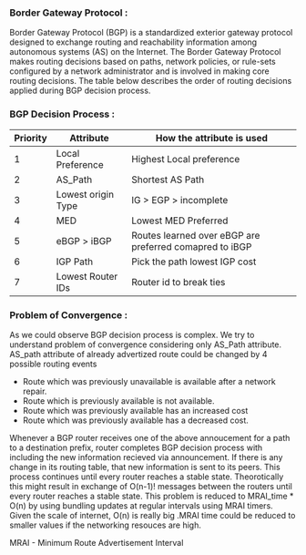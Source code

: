### Border Gateway Protocol :

Border Gateway Protocol (BGP) is a standardized exterior gateway protocol designed to exchange routing and reachability information among autonomous systems (AS) on the Internet. The Border Gateway Protocol makes routing decisions based on paths, network policies, or rule-sets configured by a network administrator and is involved in making core routing decisions.
The table below describes the order of routing decisions applied during BGP decision process.

### BGP Decision Process :

| Priority | Attribute | How the attribute is used |
| --- | --- | --- |
| 1 | Local Preference | Highest Local preference |
| 2 | AS_Path | Shortest AS Path |
| 3 | Lowest origin Type | IG > EGP > incomplete |
| 4 | MED | Lowest MED Preferred |
| 5 | eBGP > iBGP | Routes learned over eBGP are preferred comapred to iBGP |
| 6 | IGP Path | Pick the path lowest IGP cost |
| 7 | Lowest Router IDs | Router id to break ties |

### Problem of Convergence :

As we could observe BGP decision process is complex. We try to understand problem of convergence considering only AS_Path attribute. AS_path attribute of already advertized route could be changed by 4 possible routing events

* Route which was previously unavailable is available after a network repair.
* Route which is previously available is not available.
* Route which was previously available has an increased cost
* Route which was previously available has a decreased cost.

Whenever a BGP router receives one of the above annoucement for a path to a destination prefix, router completes BGP decision process with including the new information recieved via announcement. If there is any change in its routing table, that new information is sent to its peers. This process continues until every router reaches a stable state. Theorotically this might result in exchange of O(n-1)! messages between the routers until every router reaches a stable state. This problem is reduced to MRAI_time * O(n) by using bundling updates at regular intervals using MRAI timers. Given the scale of internet, O(n) is really big .MRAI time could be reduced to smaller values if the networking resouces are high.

MRAI - Minimum Route Advertisement Interval






